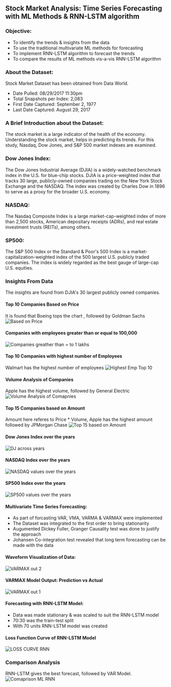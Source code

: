 ## Stock Market Analysis: Time Series Forecasting with ML Methods & RNN-LSTM algorithm

### Objective:
- To identify the trends & insights from the data
- To use the traditional multivariate ML methods for forecasting
- To implement RNN-LSTM algorithm to forecast the trends
- To compare the results of ML methods vis-a-vis RNN-LSTM algorithm

### About the Dataset: 
Stock Market Dataset has been obtained from Data World.
- Date Pulled: 08/29/2017 11:30pm
- Total Snapshots per Index: 2,083
- First Date Captured: September 2, 1977
- Last Date Captured: August 29, 2017

### A Brief Introduction about the Dataset:
The stock market is a large indicator of the health of the economy. Understanding the stock market, helps in predicting its trends. For this study, Nasdaq, Dow Jones, and S&P 500 market indexes are examined.

### Dow Jones Index:
The Dow Jones Industrial Average (DJIA) is a widely-watched benchmark index in the U.S. for blue-chip stocks. DJIA is a price-weighted index that tracks 30 large, publicly-owned companies trading on the New York Stock Exchange and the NASDAQ. The index was created by Charles Dow in 1896 to serve as a proxy for the broader U.S. economy.

### NASDAQ:
The Nasdaq Composite Index is a large market-cap-weighted index of more than 2,500 stocks, American depositary receipts (ADRs), and real estate investment trusts (REITs), among others.

### SP500: 
The S&P 500 Index or the Standard & Poor's 500 Index is a market-capitalization-weighted index of the 500 largest U.S. publicly traded companies. The index is widely regarded as the best gauge of large-cap U.S. equities.

### Insights From Data
The insights are found from DJIA's 30 largest publicly owned companies.
#### Top 10 Companies Based on Price
It is found that Boeing tops the chart , followed by Goldman Sachs
![Based on Price](https://user-images.githubusercontent.com/47745543/83325351-50521f80-a289-11ea-80e6-cdd7335ecb4d.JPG)

#### Companies with employees greater than or equal to 100,000
![Companies greather than = to 1 lakhs](https://user-images.githubusercontent.com/47745543/83325367-695ad080-a289-11ea-8d6c-c626a54ff6da.JPG)

#### Top 10 Companies with highest number of Employees
Walmart has the highest number of employees
![Highest Emp Top 10](https://user-images.githubusercontent.com/47745543/83325396-8c858000-a289-11ea-9c28-2dd56ce8f429.JPG)

#### Volume Analysis of Companies
Apple has the highest volume, followed by General Electric 
![Volume Analysis of Comapnies](https://user-images.githubusercontent.com/47745543/83325438-ceaec180-a289-11ea-8eff-079d3b7185a2.JPG)

#### Top 15 Companies based on Amount
Amount here referes to Price * Volume, Apple has the highest amount followed by JPMorgan Chase
![Top 15 based on Amount](https://user-images.githubusercontent.com/47745543/83325426-bc348800-a289-11ea-8329-c56504a6fdd7.JPG)

#### Dow Jones Index over the years 
![DJ across years](https://user-images.githubusercontent.com/47745543/83325383-7b3c7380-a289-11ea-99c3-7932dae46d7a.JPG)

#### NASDAQ Index over the years
![NASDAQ values over the years](https://user-images.githubusercontent.com/47745543/83325405-9b6c3280-a289-11ea-8d38-74e343ad03f7.JPG)

#### SP500 Index over the years
![SP500 values over the years](https://user-images.githubusercontent.com/47745543/83325413-ac1ca880-a289-11ea-8a8b-f916667dced3.JPG)

#### Multivariate Time Series Forecasting:
- As part of forcasting VAR, VMA, VARMA & VARMAX were implemented 
- The Dataset was integrated to the first order to bring stationarity 
- Augumented Dickey Fuller, Granger Causality test was done to justify the approach 
- Johansen Co-integration test revealed that long term forecasting can be made with the data

#### Waveform Visualization of Data:
![VARMAX out 2](https://user-images.githubusercontent.com/47745543/83326390-47fde280-a291-11ea-9933-f16698455b46.JPG)

#### VARMAX Model Output: Prediction vs Actual
![VARMAX out 1](https://user-images.githubusercontent.com/47745543/83326395-53510e00-a291-11ea-80d8-81d524be01cd.JPG)

#### Forecasting with RNN-LSTM Model:
- Data was made stationary & was scaled to suit the RNN-LSTM model
- 70:30 was the train-test split
- With 70 units RNN-LSTM model was created

#### Loss Function Curve of RNN-LSTM Model
![LOSS CURVE RNN](https://user-images.githubusercontent.com/47745543/83326410-7380cd00-a291-11ea-9493-eb71ec31bbe0.JPG)

### Comparison Analysis
RNN-LSTM gives the best forecast, followed by VAR Model.
![Comaprison ML   RNN](https://user-images.githubusercontent.com/47745543/83326424-86939d00-a291-11ea-9458-1f1f1c534e1d.JPG)


